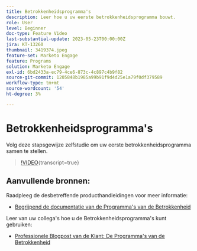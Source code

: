 ```yaml
---
title: Betrokkenheidsprogramma's
description: Leer hoe u uw eerste betrokkenheidsprogramma bouwt.
role: User
level: Beginner
doc-type: Feature Video
last-substantial-update: 2023-05-23T00:00:00Z
jira: KT-13260
thumbnail: 3419374.jpeg
feature-set: Marketo Engage
feature: Programs
solution: Marketo Engage
exl-id: 6bd2433a-ec79-4ce6-873c-4c897c4b9f82
source-git-commit: 1205848b1985a99b91f9d4d25e1a79f0df379589
workflow-type: tm+mt
source-wordcount: '54'
ht-degree: 3%

---
```


# Betrokkenheidsprogramma&#39;s

Volg deze stapsgewijze zelfstudie om uw eerste betrokkenheidsprogramma samen te stellen.

>[!VIDEO](https://video.tv.adobe.com/v/3419374/?learn=on){transcript=true}

## Aanvullende bronnen:

Raadpleeg de desbetreffende producthandleidingen voor meer informatie:
* [ Begrijpend de documentatie van de Programma&#39;s van de Betrokkenheid ](https://experienceleague.adobe.com/docs/marketo/using/product-docs/email-marketing/drip-nurturing/creating-an-engagement-program/understanding-engagement-programs.html?lang=nl-NL)

Leer van uw collega&#39;s hoe u de Betrokkenheidsprogramma&#39;s kunt gebruiken:
* [ Professionele Blogpost van de Klant: De Programma&#39;s van de Betrokkenheid ](https://nation.marketo.com/t5/product-blogs/marketo-success-series-engagement-programs/ba-p/301712)
